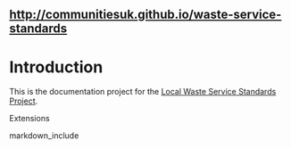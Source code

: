 ## http://communitiesuk.github.io/waste-service-standards

# Introduction

This is the documentation project for the [Local Waste Service Standards Project](http://www.localdirect.gov.uk/product/local-waste-service-standards-project/).

Extensions

markdown_include
